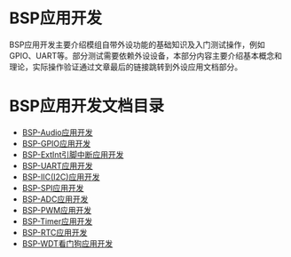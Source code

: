 # BSP应用开发

BSP应用开发主要介绍模组自带外设功能的基础知识及入门测试操作，例如GPIO、UART等。部分测试需要依赖外设设备，本部分内容主要介绍基本概念和理论，实际操作验证通过文章最后的链接跳转到外设应用文档部分。

# BSP应用开发文档目录

- [BSP-Audio应用开发](BSP-Audio应用开发.md)
- [BSP-GPIO应用开发](BSP-GPIO应用开发.md)
- [BSP-ExtInt引脚中断应用开发](BSP-ExtInt引脚中断应用开发.md)
- [BSP-UART应用开发](BSP-UART应用开发.md)
- [BSP-IIC(I2C)应用开发](BSP-IIC(I2C)应用开发.md)
- [BSP-SPI应用开发](BSP-SPI应用开发.md)
- [BSP-ADC应用开发](BSP-ADC应用开发.md)
- [BSP-PWM应用开发](BSP-PWM应用开发.md)
- [BSP-Timer应用开发](BSP-Timer应用开发.md)
- [BSP-RTC应用开发](BSP-RTC应用开发.md)
- [BSP-WDT看门狗应用开发](BSP-WDT看门狗应用开发.md)